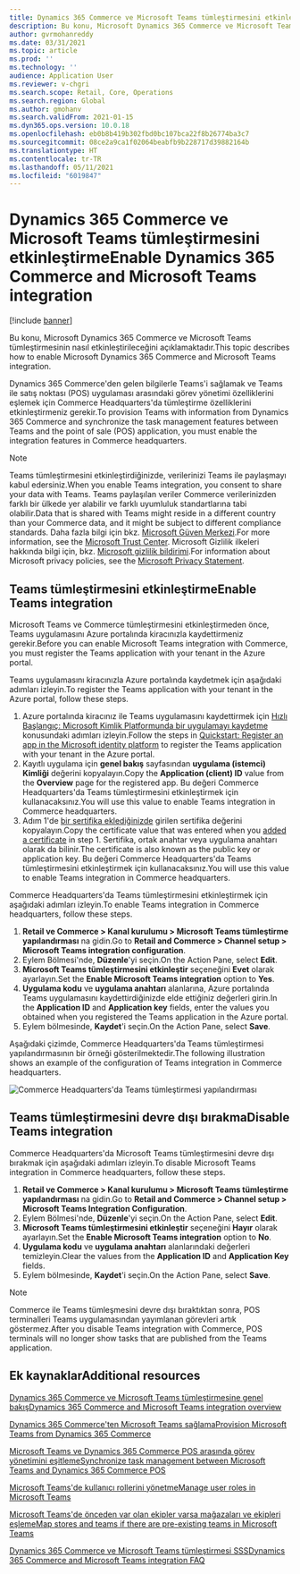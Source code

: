 ```yaml
---
title: Dynamics 365 Commerce ve Microsoft Teams tümleştirmesini etkinleştirme
description: Bu konu, Microsoft Dynamics 365 Commerce ve Microsoft Teams tümleştirmesinin nasıl etkinleştirileceğini açıklamaktadır.
author: gvrmohanreddy
ms.date: 03/31/2021
ms.topic: article
ms.prod: ''
ms.technology: ''
audience: Application User
ms.reviewer: v-chgri
ms.search.scope: Retail, Core, Operations
ms.search.region: Global
ms.author: gmohanv
ms.search.validFrom: 2021-01-15
ms.dyn365.ops.version: 10.0.18
ms.openlocfilehash: eb0b8b419b302fbd0bc107bca22f8b26774ba3c7
ms.sourcegitcommit: 08ce2a9ca1f02064beabfb9b228717d39882164b
ms.translationtype: HT
ms.contentlocale: tr-TR
ms.lasthandoff: 05/11/2021
ms.locfileid: "6019847"
---
```

# <a name="enable-dynamics-365-commerce-and-microsoft-teams-integration"></a><span data-ttu-id="f97e6-103">Dynamics 365 Commerce ve Microsoft Teams tümleştirmesini etkinleştirme</span><span class="sxs-lookup"><span data-stu-id="f97e6-103">Enable Dynamics 365 Commerce and Microsoft Teams integration</span></span>

[!include [banner](includes/banner.md)]

<span data-ttu-id="f97e6-104">Bu konu, Microsoft Dynamics 365 Commerce ve Microsoft Teams tümleştirmesinin nasıl etkinleştirileceğini açıklamaktadır.</span><span class="sxs-lookup"><span data-stu-id="f97e6-104">This topic describes how to enable Microsoft Dynamics 365 Commerce and Microsoft Teams integration.</span></span>

<span data-ttu-id="f97e6-105">Dynamics 365 Commerce'den gelen bilgilerle Teams'i sağlamak ve Teams ile satış noktası (POS) uygulaması arasındaki görev yönetimi özelliklerini eşlemek için Commerce Headquarters'da tümleştirme özelliklerini etkinleştirmeniz gerekir.</span><span class="sxs-lookup"><span data-stu-id="f97e6-105">To provision Teams with information from Dynamics 365 Commerce and synchronize the task management features between Teams and the point of sale (POS) application, you must enable the integration features in Commerce headquarters.</span></span>

> [!NOTE]
> <span data-ttu-id="f97e6-106">Teams tümleştirmesini etkinleştirdiğinizde, verilerinizi Teams ile paylaşmayı kabul edersiniz.</span><span class="sxs-lookup"><span data-stu-id="f97e6-106">When you enable Teams integration, you consent to share your data with Teams.</span></span> <span data-ttu-id="f97e6-107">Teams paylaşılan veriler Commerce verilerinizden farklı bir ülkede yer alabilir ve farklı uyumluluk standartlarına tabi olabilir.</span><span class="sxs-lookup"><span data-stu-id="f97e6-107">Data that is shared with Teams might reside in a different country than your Commerce data, and it might be subject to different compliance standards.</span></span> <span data-ttu-id="f97e6-108">Daha fazla bilgi için bkz. [Microsoft Güven Merkezi](https://www.microsoft.com/trust-center).</span><span class="sxs-lookup"><span data-stu-id="f97e6-108">For more information, see the [Microsoft Trust Center](https://www.microsoft.com/trust-center).</span></span> <span data-ttu-id="f97e6-109">Microsoft Gizlilik ilkeleri hakkında bilgi için, bkz. [Microsoft gizlilik bildirimi](https://aka.ms/privacy).</span><span class="sxs-lookup"><span data-stu-id="f97e6-109">For information about Microsoft privacy policies, see the [Microsoft Privacy Statement](https://aka.ms/privacy).</span></span>

## <a name="enable-teams-integration"></a><span data-ttu-id="f97e6-110">Teams tümleştirmesini etkinleştirme</span><span class="sxs-lookup"><span data-stu-id="f97e6-110">Enable Teams integration</span></span>

<span data-ttu-id="f97e6-111">Microsoft Teams ve Commerce tümleştirmesini etkinleştirmeden önce, Teams uygulamasını Azure portalında kiracınızla kaydettirmeniz gerekir.</span><span class="sxs-lookup"><span data-stu-id="f97e6-111">Before you can enable Microsoft Teams integration with Commerce, you must register the Teams application with your tenant in the Azure portal.</span></span>

<span data-ttu-id="f97e6-112">Teams uygulamasını kiracınızla Azure portalında kaydetmek için aşağıdaki adımları izleyin.</span><span class="sxs-lookup"><span data-stu-id="f97e6-112">To register the Teams application with your tenant in the Azure portal, follow these steps.</span></span>

1. <span data-ttu-id="f97e6-113">Azure portalında kiracınız ile Teams uygulamasını kaydettirmek için [Hızlı Başlangıç: Microsoft Kimlik Platformunda bir uygulamayı kaydetme](/azure/active-directory/develop/quickstart-register-app) konusundaki adımları izleyin.</span><span class="sxs-lookup"><span data-stu-id="f97e6-113">Follow the steps in [Quickstart: Register an app in the Microsoft identity platform](/azure/active-directory/develop/quickstart-register-app) to register the Teams application with your tenant in the Azure portal.</span></span>
1. <span data-ttu-id="f97e6-114">Kayıtlı uygulama için **genel bakış** sayfasından **uygulama (istemci) Kimliği** değerini kopyalayın.</span><span class="sxs-lookup"><span data-stu-id="f97e6-114">Copy the **Application (client) ID** value from the **Overview** page for the registered app.</span></span> <span data-ttu-id="f97e6-115">Bu değeri Commerce Headquarters'da Teams tümleştirmesini etkinleştirmek için kullanacaksınız.</span><span class="sxs-lookup"><span data-stu-id="f97e6-115">You will use this value to enable Teams integration in Commerce headquarters.</span></span>
1. <span data-ttu-id="f97e6-116">Adım 1'de [bir sertifika eklediğinizde](/azure/active-directory/develop/quickstart-register-app#add-a-certificate) girilen sertifika değerini kopyalayın.</span><span class="sxs-lookup"><span data-stu-id="f97e6-116">Copy the certificate value that was entered when you [added a certificate](/azure/active-directory/develop/quickstart-register-app#add-a-certificate) in step 1.</span></span> <span data-ttu-id="f97e6-117">Sertifika, ortak anahtar veya uygulama anahtarı olarak da bilinir.</span><span class="sxs-lookup"><span data-stu-id="f97e6-117">The certificate is also known as the public key or application key.</span></span> <span data-ttu-id="f97e6-118">Bu değeri Commerce Headquarters'da Teams tümleştirmesini etkinleştirmek için kullanacaksınız.</span><span class="sxs-lookup"><span data-stu-id="f97e6-118">You will use this value to enable Teams integration in Commerce headquarters.</span></span>

<span data-ttu-id="f97e6-119">Commerce Headquarters'da Teams tümleştirmesini etkinleştirmek için aşağıdaki adımları izleyin.</span><span class="sxs-lookup"><span data-stu-id="f97e6-119">To enable Teams integration in Commerce headquarters, follow these steps.</span></span>

1. <span data-ttu-id="f97e6-120">**Retail ve Commerce \> Kanal kurulumu \> Microsoft Teams tümleştirme yapılandırması** na gidin.</span><span class="sxs-lookup"><span data-stu-id="f97e6-120">Go to **Retail and Commerce \> Channel setup \> Microsoft Teams integration configuration**.</span></span>
1. <span data-ttu-id="f97e6-121">Eylem Bölmesi'nde, **Düzenle**'yi seçin.</span><span class="sxs-lookup"><span data-stu-id="f97e6-121">On the Action Pane, select **Edit**.</span></span>
1. <span data-ttu-id="f97e6-122">**Microsoft Teams tümleştirmesini etkinleştir** seçeneğini **Evet** olarak ayarlayın.</span><span class="sxs-lookup"><span data-stu-id="f97e6-122">Set the **Enable Microsoft Teams integration** option to **Yes**.</span></span>
1. <span data-ttu-id="f97e6-123">**Uygulama kodu** ve **uygulama anahtarı** alanlarına, Azure portalında Teams uygulamasını kaydettirdiğinizde elde ettiğiniz değerleri girin.</span><span class="sxs-lookup"><span data-stu-id="f97e6-123">In the **Application ID** and **Application key** fields, enter the values you obtained when you registered the Teams application in the Azure portal.</span></span>
1. <span data-ttu-id="f97e6-124">Eylem bölmesinde, **Kaydet**'i seçin.</span><span class="sxs-lookup"><span data-stu-id="f97e6-124">On the Action Pane, select **Save**.</span></span>

<span data-ttu-id="f97e6-125">Aşağıdaki çizimde, Commerce Headquarters'da Teams tümleştirmesi yapılandırmasının bir örneği gösterilmektedir.</span><span class="sxs-lookup"><span data-stu-id="f97e6-125">The following illustration shows an example of the configuration of Teams integration in Commerce headquarters.</span></span>

![Commerce Headquarters'da Teams tümleştirmesi yapılandırması](media/D365-Commerce-Microsoft-Teams-Configuration_with_disclaimer.png)

## <a name="disable-teams-integration"></a><span data-ttu-id="f97e6-127">Teams tümleştirmesini devre dışı bırakma</span><span class="sxs-lookup"><span data-stu-id="f97e6-127">Disable Teams integration</span></span>

<span data-ttu-id="f97e6-128">Commerce Headquarters'da Microsoft Teams tümleştirmesini devre dışı bırakmak için aşağıdaki adımları izleyin.</span><span class="sxs-lookup"><span data-stu-id="f97e6-128">To disable Microsoft Teams integration in Commerce headquarters, follow these steps.</span></span>

1. <span data-ttu-id="f97e6-129">**Retail ve Commerce \> Kanal kurulumu \> Microsoft Teams tümleştirme yapılandırması** na gidin.</span><span class="sxs-lookup"><span data-stu-id="f97e6-129">Go to **Retail and Commerce \> Channel setup \> Microsoft Teams Integration Configuration**.</span></span>
1. <span data-ttu-id="f97e6-130">Eylem Bölmesi'nde, **Düzenle**'yi seçin.</span><span class="sxs-lookup"><span data-stu-id="f97e6-130">On the Action Pane, select **Edit**.</span></span>
3. <span data-ttu-id="f97e6-131">**Microsoft Teams tümleştirmesini etkinleştir** seçeneğini **Hayır** olarak ayarlayın.</span><span class="sxs-lookup"><span data-stu-id="f97e6-131">Set the **Enable Microsoft Teams integration** option to **No**.</span></span>
4. <span data-ttu-id="f97e6-132">**Uygulama kodu** ve **uygulama anahtarı** alanlarındaki değerleri temizleyin.</span><span class="sxs-lookup"><span data-stu-id="f97e6-132">Clear the values from the **Application ID** and **Application Key** fields.</span></span>
1. <span data-ttu-id="f97e6-133">Eylem bölmesinde, **Kaydet**'i seçin.</span><span class="sxs-lookup"><span data-stu-id="f97e6-133">On the Action Pane, select **Save**.</span></span>

> [!NOTE]
> <span data-ttu-id="f97e6-134">Commerce ile Teams tümleşmesini devre dışı bıraktıktan sonra, POS terminalleri Teams uygulamasından yayımlanan görevleri artık göstermez.</span><span class="sxs-lookup"><span data-stu-id="f97e6-134">After you disable Teams integration with Commerce, POS terminals will no longer show tasks that are published from the Teams application.</span></span>

## <a name="additional-resources"></a><span data-ttu-id="f97e6-135">Ek kaynaklar</span><span class="sxs-lookup"><span data-stu-id="f97e6-135">Additional resources</span></span>

[<span data-ttu-id="f97e6-136">Dynamics 365 Commerce ve Microsoft Teams tümleştirmesine genel bakış</span><span class="sxs-lookup"><span data-stu-id="f97e6-136">Dynamics 365 Commerce and Microsoft Teams integration overview</span></span>](commerce-teams-integration.md)

[<span data-ttu-id="f97e6-137">Dynamics 365 Commerce'ten Microsoft Teams sağlama</span><span class="sxs-lookup"><span data-stu-id="f97e6-137">Provision Microsoft Teams from Dynamics 365 Commerce</span></span>](provision-teams-from-commerce.md)

[<span data-ttu-id="f97e6-138">Microsoft Teams ve Dynamics 365 Commerce POS arasında görev yönetimini eşitleme</span><span class="sxs-lookup"><span data-stu-id="f97e6-138">Synchronize task management between Microsoft Teams and Dynamics 365 Commerce POS</span></span>](synchronize-tasks-teams-pos.md)

[<span data-ttu-id="f97e6-139">Microsoft Teams'de kullanıcı rollerini yönetme</span><span class="sxs-lookup"><span data-stu-id="f97e6-139">Manage user roles in Microsoft Teams</span></span>](manage-user-roles-teams.md)

[<span data-ttu-id="f97e6-140">Microsoft Teams'de önceden var olan ekipler varsa mağazaları ve ekipleri eşleme</span><span class="sxs-lookup"><span data-stu-id="f97e6-140">Map stores and teams if there are pre-existing teams in Microsoft Teams</span></span>](map-stores-existing-teams.md)

[<span data-ttu-id="f97e6-141">Dynamics 365 Commerce ve Microsoft Teams tümleştirmesi SSS</span><span class="sxs-lookup"><span data-stu-id="f97e6-141">Dynamics 365 Commerce and Microsoft Teams integration FAQ</span></span>](teams-integration-faq.md)